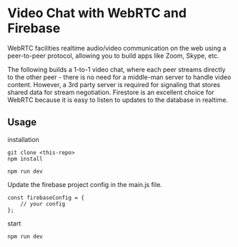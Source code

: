 # Video Chat with WebRTC and Firebase



WebRTC facilities realtime audio/video communication on the web using a peer-to-peer protocol, allowing you to build apps like Zoom, Skype, etc.

The following builds a 1-to-1 video chat, where each peer streams directly to the other peer - there is no need for a middle-man server to handle video content. However, a 3rd party server is required for signaling that stores shared data for stream negotiation. Firestore is an excellent choice for WebRTC because it is easy to listen to updates to the database in realtime.

## Usage

installation
```
git clone <this-repo>
npm install

npm run dev
```

Update the firebase project config in the main.js file. 
```
const firebaseConfig = {
    // your config
};
```

start
```
npm run dev
```
